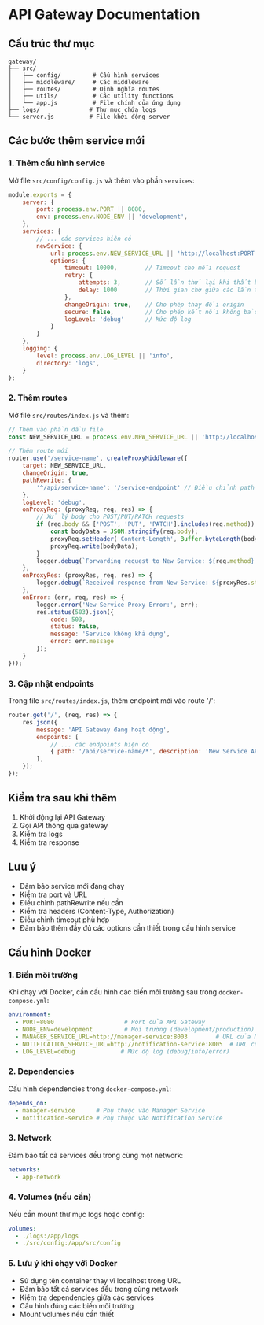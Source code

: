 # API Gateway Documentation

## Cấu trúc thư mục
```
gateway/
├── src/
│   ├── config/         # Cấu hình services
│   ├── middleware/     # Các middleware
│   ├── routes/         # Định nghĩa routes
│   ├── utils/          # Các utility functions
│   └── app.js          # File chính của ứng dụng
├── logs/              # Thư mục chứa logs
└── server.js          # File khởi động server
```

## Các bước thêm service mới

### 1. Thêm cấu hình service
Mở file `src/config/config.js` và thêm vào phần `services`:

```javascript
module.exports = {
    server: {
        port: process.env.PORT || 8080,
        env: process.env.NODE_ENV || 'development',
    },
    services: {
        // ... các services hiện có
        newService: {
            url: process.env.NEW_SERVICE_URL || 'http://localhost:PORT',
            options: {
                timeout: 10000,        // Timeout cho mỗi request
                retry: {
                    attempts: 3,       // Số lần thử lại khi thất bại
                    delay: 1000        // Thời gian chờ giữa các lần thử (ms)
                },
                changeOrigin: true,    // Cho phép thay đổi origin
                secure: false,         // Cho phép kết nối không bảo mật
                logLevel: 'debug'      // Mức độ log
            }
        }
    },
    logging: {
        level: process.env.LOG_LEVEL || 'info',
        directory: 'logs',
    }
};
```

### 2. Thêm routes
Mở file `src/routes/index.js` và thêm:

```javascript
// Thêm vào phần đầu file
const NEW_SERVICE_URL = process.env.NEW_SERVICE_URL || 'http://localhost:PORT';

// Thêm route mới
router.use('/service-name', createProxyMiddleware({
    target: NEW_SERVICE_URL,
    changeOrigin: true,
    pathRewrite: {
        '^/api/service-name': '/service-endpoint' // Điều chỉnh path nếu cần
    },
    logLevel: 'debug',
    onProxyReq: (proxyReq, req, res) => {
        // Xử lý body cho POST/PUT/PATCH requests
        if (req.body && ['POST', 'PUT', 'PATCH'].includes(req.method)) {
            const bodyData = JSON.stringify(req.body);
            proxyReq.setHeader('Content-Length', Buffer.byteLength(bodyData));
            proxyReq.write(bodyData);
        }
        logger.debug(`Forwarding request to New Service: ${req.method} ${req.originalUrl}`);
    },
    onProxyRes: (proxyRes, req, res) => {
        logger.debug(`Received response from New Service: ${proxyRes.statusCode}`);
    },
    onError: (err, req, res) => {
        logger.error('New Service Proxy Error:', err);
        res.status(503).json({
            code: 503,
            status: false,
            message: 'Service không khả dụng',
            error: err.message
        });
    }
}));
```

### 3. Cập nhật endpoints
Trong file `src/routes/index.js`, thêm endpoint mới vào route '/':

```javascript
router.get('/', (req, res) => {
    res.json({
        message: 'API Gateway đang hoạt động',
        endpoints: [
            // ... các endpoints hiện có
            { path: '/api/service-name/*', description: 'New Service APIs' }
        ],
    });
});
```

## Kiểm tra sau khi thêm
1. Khởi động lại API Gateway
2. Gọi API thông qua gateway
3. Kiểm tra logs
4. Kiểm tra response

## Lưu ý
- Đảm bảo service mới đang chạy
- Kiểm tra port và URL
- Điều chỉnh pathRewrite nếu cần
- Kiểm tra headers (Content-Type, Authorization)
- Điều chỉnh timeout phù hợp
- Đảm bảo thêm đầy đủ các options cần thiết trong cấu hình service

## Cấu hình Docker

### 1. Biến môi trường
Khi chạy với Docker, cần cấu hình các biến môi trường sau trong `docker-compose.yml`:

```yaml
environment:
  - PORT=8080                    # Port của API Gateway
  - NODE_ENV=development         # Môi trường (development/production)
  - MANAGER_SERVICE_URL=http://manager-service:8003        # URL của Manager Service
  - NOTIFICATION_SERVICE_URL=http://notification-service:8005  # URL của Notification Service
  - LOG_LEVEL=debug             # Mức độ log (debug/info/error)
```

### 2. Dependencies
Cấu hình dependencies trong `docker-compose.yml`:

```yaml
depends_on:
  - manager-service      # Phụ thuộc vào Manager Service
  - notification-service # Phụ thuộc vào Notification Service
```

### 3. Network
Đảm bảo tất cả services đều trong cùng một network:

```yaml
networks:
  - app-network
```

### 4. Volumes (nếu cần)
Nếu cần mount thư mục logs hoặc config:

```yaml
volumes:
  - ./logs:/app/logs
  - ./src/config:/app/src/config
```

### 5. Lưu ý khi chạy với Docker
- Sử dụng tên container thay vì localhost trong URL
- Đảm bảo tất cả services đều trong cùng network
- Kiểm tra dependencies giữa các services
- Cấu hình đúng các biến môi trường
- Mount volumes nếu cần thiết 